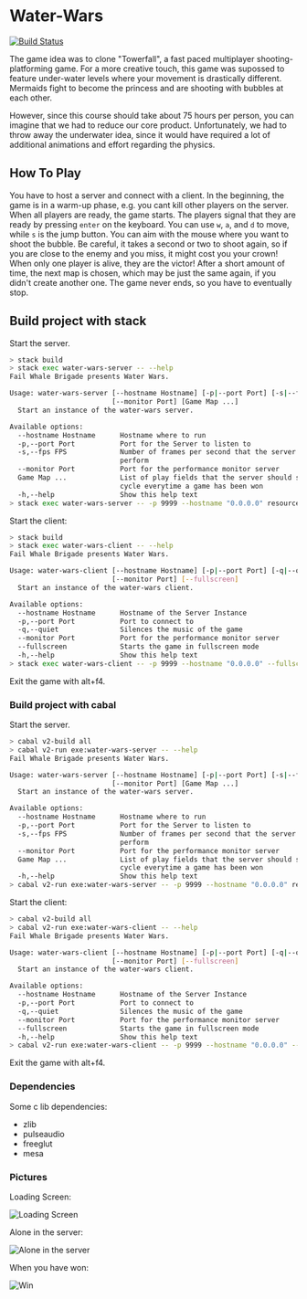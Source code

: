 # Water-Wars

[![Build Status](https://travis-ci.org/FailWhaleBrigade/water-wars.svg?branch=frontend)](https://travis-ci.org/FailWhaleBrigade/water-wars)

The game idea was to clone "Towerfall", a fast paced multiplayer shooting-platforming game. For a more creative touch, this game was supossed to feature under-water levels where your movement is drastically different. Mermaids fight to become the princess and are shooting with bubbles at each other.

However, since this course should take about 75 hours per person, you can imagine that we had to reduce our core product. Unfortunately, we had to throw away the underwater idea, since it would have required a lot of additional animations and effort regarding the physics.

## How To Play

You have to host a server and connect with a client. In the beginning, the game is in a warm-up phase, e.g. you cant kill other players on the server.
When all players are ready, the game starts. The players signal that they are ready by pressing `enter` on the keyboard. You can use `w`, `a`, and `d` to move, while `s` is the jump button. You can aim with the mouse where you want to shoot the bubble. Be careful, it takes a second or two to shoot again, so if you are close to the enemy and you miss, it might cost you your crown!
When only one player is alive, they are the victor! After a short amount of time, the next map is chosen, which may be just the same again, if you didn't create another one. The game never ends, so you have to eventually stop.

## Build project with stack

Start the server.

```bash
> stack build
> stack exec water-wars-server -- --help
Fail Whale Brigade presents Water Wars.

Usage: water-wars-server [--hostname Hostname] [-p|--port Port] [-s|--fps FPS]
                         [--monitor Port] [Game Map ...]
  Start an instance of the water-wars server.

Available options:
  --hostname Hostname      Hostname where to run
  -p,--port Port           Port for the Server to listen to
  -s,--fps FPS             Number of frames per second that the server shall
                           perform
  --monitor Port           Port for the performance monitor server
  Game Map ...             List of play fields that the server should serve in a
                           cycle everytime a game has been won
  -h,--help                Show this help text
> stack exec water-wars-server -- -p 9999 --hostname "0.0.0.0" resources/game1.txt
```

Start the client:

```bash
> stack build
> stack exec water-wars-client -- --help
Fail Whale Brigade presents Water Wars.

Usage: water-wars-client [--hostname Hostname] [-p|--port Port] [-q|--quiet]
                         [--monitor Port] [--fullscreen]
  Start an instance of the water-wars client.

Available options:
  --hostname Hostname      Hostname of the Server Instance
  -p,--port Port           Port to connect to
  -q,--quiet               Silences the music of the game
  --monitor Port           Port for the performance monitor server
  --fullscreen             Starts the game in fullscreen mode
  -h,--help                Show this help text
> stack exec water-wars-client -- -p 9999 --hostname "0.0.0.0" --fullscreen
```

Exit the game with alt+f4.

### Build project with cabal


Start the server.

```bash
> cabal v2-build all
> cabal v2-run exe:water-wars-server -- --help
Fail Whale Brigade presents Water Wars.

Usage: water-wars-server [--hostname Hostname] [-p|--port Port] [-s|--fps FPS]
                         [--monitor Port] [Game Map ...]
  Start an instance of the water-wars server.

Available options:
  --hostname Hostname      Hostname where to run
  -p,--port Port           Port for the Server to listen to
  -s,--fps FPS             Number of frames per second that the server shall
                           perform
  --monitor Port           Port for the performance monitor server
  Game Map ...             List of play fields that the server should serve in a
                           cycle everytime a game has been won
  -h,--help                Show this help text
> cabal v2-run exe:water-wars-server -- -p 9999 --hostname "0.0.0.0" resources/game1.txt
```

Start the client:

```bash
> cabal v2-build all
> cabal v2-run exe:water-wars-client -- --help
Fail Whale Brigade presents Water Wars.

Usage: water-wars-client [--hostname Hostname] [-p|--port Port] [-q|--quiet]
                         [--monitor Port] [--fullscreen]
  Start an instance of the water-wars client.

Available options:
  --hostname Hostname      Hostname of the Server Instance
  -p,--port Port           Port to connect to
  -q,--quiet               Silences the music of the game
  --monitor Port           Port for the performance monitor server
  --fullscreen             Starts the game in fullscreen mode
  -h,--help                Show this help text
> cabal v2-run exe:water-wars-client -- -p 9999 --hostname "0.0.0.0" --fullscreen
```

Exit the game with alt+f4.

### Dependencies

Some c lib dependencies:

* zlib
* pulseaudio
* freeglut
* mesa

### Pictures

Loading Screen:

![Loading Screen](picutures/loading.png)

Alone in the server:

![Alone in the server](picutures/alone.png)

When you have won:

![Win](picutures/win.png)
